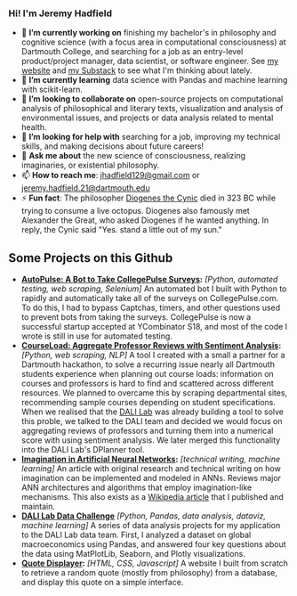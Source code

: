 ### Hi! I'm Jeremy Hadfield
- 🔭 **I’m currently working on** finishing my bachelor's in philosophy and cognitive science (with a focus area in computational consciousness) at Dartmouth College, and searching for a job as an entry-level product/project manager, data scientist, or software engineer. See [my website](https://jeremyhadfield.com/) and [my Substack](https://imaginaries.substack.com/) to see what I'm thinking about lately.
- 🌱 **I’m currently learning** data science with Pandas and machine learning with scikit-learn.
- 👯 **I’m looking to collaborate on** open-source projects on computational analysis of philosophical and literary texts, visualization and analysis of environmental issues, and projects or data analysis related to mental health. 
- 🤔 **I’m looking for help with** searching for a job, improving my technical skills, and making decisions about future careers! 
- 💬 **Ask me about** the new science of consciousness, realizing imaginaries, or existential philosophy. 
- 📫 **How to reach me**: jhadfield129@gmail.com or jeremy.hadfield.21@dartmouth.edu
- ⚡ **Fun fact**: The philosopher [Diogenes the Cynic](https://en.wikipedia.org/wiki/Diogenes_of_Sinope) died in 323 BC while trying to consume a live octopus. Diogenes also famously met Alexander the Great, who asked Diogenes if he wanted anything. In reply, the Cynic said "Yes. stand a little out of my sun." 

## Some Projects on this Github
- **[AutoPulse: A Bot to Take CollegePulse Surveys](https://github.com/jerhadf/pulse-survey-bot):** _[Python, automated testing, web scraping, Selenium]_ An automated bot I built with Python to rapidly and automatically take all of the surveys on CollegePulse.com. To do this, I had to bypass Captchas, timers, and other questions used to prevent bots from taking the surveys. CollegePulse is now a successful startup accepted at YCombinator S18, and most of the code I wrote is still in use for automated testing.
- **[CourseLoad: Aggregate Professor Reviews with Sentiment Analysis](https://github.com/jerhadf/courseLOAD):** _[Python, web scraping, NLP]_ A tool I created with a small a partner for a Dartmouth hackathon, to solve a recurring issue nearly all Dartmouth students experience when planning out course loads: information on courses and professors is hard to find and scattered across different resources. We planned to overcame this by scraping departmental sites, recommending sample courses depending on student specifications.  When we realised that the [DALI Lab](http://dali.dartmouth.edu/) was already building a tool to solve this proble, we talked to the DALI team and decided we would focus on aggregating reviews of professors and turning them into a numerical score with using sentiment analysis. We later merged this functionality into the DALI Lab's DPlanner tool. 
- **[Imagination in Artificial Neural Networks](https://github.com/jerhadf/imagination-ANNs):** _[technical writing, machine learning]_ An article with original research and technical writing on how imagination can be implemented and modeled in ANNs. Reviews major ANN architectures and algorithms that employ imagination-like mechanisms. This also exists as a [Wikipedia article](https://en.wikipedia.org/wiki/Imagination_in_artificial_neural_networks) that I published and maintain. 
- **[DALI Lab Data Challenge](https://github.com/jerhadf/data_challenge_22w)** _[Python, Pandas, data analysis, dataviz, machine learning]_ A series of data analysis projects for my application to the DALI Lab data team. First, I analyzed a dataset on global macroeconomics using Pandas, and answered four key questions about the data using MatPlotLib, Seaborn, and Plotly visualizations. 
- **[Quote Displayer](https://github.com/jerhadf/quote-displayer):** _[HTML, CSS, Javascript]_ A website I built from scratch to retrieve a random quote (mostly from philosophy) from a database, and display this quote on a simple interface. 

